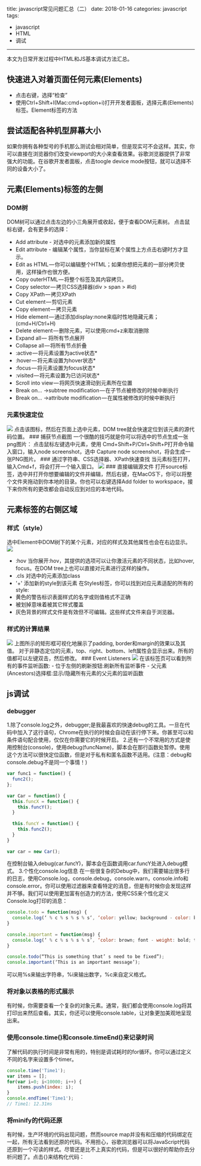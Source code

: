 title: javascript常见问题汇总（二）
date: 2018-01-16
categories: javascript
tags:
- javascript
- HTML
- 调试

---

本文为日常开发过程中HTML和JS基本调试方法汇总。

<!-- more -->
## 快速进入对着页面任何元素(Elements)
- 点击右键，选择“检查”
- 使用Ctrl+Shift+I(Mac:cmd+option+i)打开开发者面板，选择元素(Elements)标签。Element标签的方法

## 尝试适配各种机型屏幕大小
如果你拥有各种型号的手机那么测试会相对简单，但是现实可不会这样。其实，你可以直接在浏览器你们改变viewport的大小来查看效果。谷歌浏览器提供了非常强大的功能。在谷歌开发者面板，点击toogle device mode按钮，就可以选择不同的设备大小了。

## 元素(Elements)标签的左侧
### DOM树
DOM树可以通过点击左边的小三角展开或收起，便于查看DOM元素树。
点击鼠标右键，会有更多的选择：
- Add attribute - 对选中的元素添加新的属性
- Edit attribute - 编辑某个属性，当你鼠标在某个属性上方点击右键时方才显示。
- Edit as HTML — 你可以编辑整个HTML；如果你想把元素的一部分拷贝使用，这样操作也很方便。
- Copy outerHTML — 将整个标签及其内容拷贝。
- Copy selector — 拷贝CSS选择器(div > span > #id)
- Copy XPath — 拷贝XPath 
- Cut element — 剪切元素
- Copy element — 拷贝元素
- Hide element — 通过添加display:none来临时性地隐藏元素；(cmd+H/Ctrl+H)
- Delete element — 删除元素，可以使用cmd+z来取消删除
- Expand all — 将所有节点展开
- Collapse all — 将所有节点折叠
- :active — 将元素设置为active状态*
- :hover — 将元素设置为hover状态*
- :focus — 将元素设置为focus状态*
- :visited — 将元素设置为已访问状态*
- Scroll into view — 将网页快速滑动到元素所在位置
- Break on... ->subtree modification — 在子节点被修改的时候中断执行
- Break on... ->attribute modification — 在属性被修改的时候中断执行
### 元素快速定位
<img src="https://p0.meituan.net/dpnewvc/ecba775f4acec4e87c97e13be34672ff478.png">
点击该图标，然后在页面上选中元素，DOM tree就会快速定位到该元素的源代码位置。
### 捕获节点截图
一个很酷的技巧就是你可以将选中的节点生成一张png图片：
点击鼠标左键选中元素，使用 Cmd+Shift+P/Ctrl+Shift+P打开命令输入窗口，输入node screenshot，选中 Capture node screenshot，将会生成一张PNG图片。
### 通过字符串、CSS选择器、XPath快速查找
当元素标签打开，输入Cmd+f，将会打开一个输入窗口。
<img src="https://p0.meituan.net/dpnewvc/1c6d741d8ecf8ce6b21ec45a7c4c336e9787.png">
### 直接编辑源文件
打开source标签，选中并打开你想要编辑的文件并编辑，然后右键，在MacOS下，你可以将整个文件夹拖动到你本地的目录。你也可以右键选择Add folder to workspace，接下来你所有的更改都会自动反应到对应的本地代码。

## 元素标签的右侧区域
### 样式（style）
选中Element中DOM树下的某个元素，对应的样式及其他属性也会在右边显示。
<img src="https://p0.meituan.net/dpnewvc/b6ddeb691214e910855c5dd8462579997791.png">
- :hov 当你展开:hov，其提供的选项可以让你激活元素的不同状态，比如hover, focus。在DOM tree上也可以直接对元素进行这样的操作。
- .cls 对选中的元素添加class
- '+' 添加新的style到该元素
在Styles标签，你可以找到对应元素适配的所有的style:
- 黄色的警告标识表面样式的名字或则值格式不正确
- 被划掉意味着被其它样式覆盖
- 灰色背景的样式文件是有效但不可编辑。这些样式文件来自于浏览器。
### 样式的计算结果
<img src="https://p0.meituan.net/dpnewvc/e47d5f2da69ad3f183ca18192933f8e717090.png">
上图所示的矩形框可视化地展示了padding, border和margin的效果以及其值。
对于非静态定位的元素，top、right、bottom、left属性会显示出来。所有的值都可以左键双击，然后修改。
### Event Listeners
<img src="https://p0.meituan.net/dpnewvc/9fe9a6dd1a76cfad5078e42c7807a78937091.png">
在该标签页可以看到所有的事件监听函数:
- 位于左侧的刷新按钮:刷新所有监听事件
- 父元素(Ancestors)选择框:显示/隐藏所有元素的父元素的监听函数

## js调试
### debugger
1.除了console.log之外，debugger;是我最喜欢的快速debug的工具。一旦在代码中加入了这行语句，Chrome在执行的时候会自动在该行停下来。你甚至可以和条件语句配合使用，仅仅在你需要它的时候开启。
2.还有一个不常用的方式是使用控制台(console)，使用debug(funcName)，脚本会在那行函数处暂停。使用这个方法可以很快定位函数，但是对于私有和匿名函数不适用。(注意：debug和console.debug不是同一个事情！)
```javascript
var func1 = function() {
  func2();
};
 
var Car = function() {
  this.funcX = function() {
    this.funcY();
  }
 
  this.funcY = function() {
    this.funcZ();
  }
}
 
var car = new Car();
```
在控制台输入debug(car.funcY)，脚本会在函数调用car.funcY处进入debug模式。
3.个性化console.log信息
在一些很复杂的Debug中，我们需要输出很多行的日志，使用Console.log，console.debug，console.warn，console.info和console.error。你可以使用过滤器来查看特定的消息，但是有时候你会发现这样并不够。我们可以使用更加富有创造力的方法，使用CSS来个性化定义Console.log打印的消息：
```javascript
console.todo = function(msg) {
  console.log(‘ % c % s % s % s‘, ‘color: yellow; background - color: black;’, ‘–‘, msg, ‘–‘);
}
 
console.important = function(msg) {
  console.log(‘ % c % s % s % s’, ‘color: brown; font - weight: bold; text - decoration: underline;’, ‘–‘, msg, ‘–‘);
}
 
console.todo(“This is something that’ s need to be fixed”);
console.important(‘This is an important message’);
```
可以用%s来输出字符串，%i来输出数字，%c来自定义格式。

### 将对象以表格的形式展示
有时候，你需要查看一个复杂的对象元素。通常，我们都会使用console.log将其打印出来然后查看。其实，你还可以使用console.table，让对象更加美观地呈现出来。
### 使用console.time()和console.timeEnd()来记录时间
了解代码的执行时间是非常有用的，特别是调试耗时的for循环。你可以通过定义不同的名字来设置多个timer。
```javascript
console.time('Time1');
var items = [];
for(var i=0; i<10000; i++) {
    items.push(index: i);
}
console.endTime('Time1');
// Time1: 12.31ms
```
### 将minify的代码还原
有时候，生产环境的代码出现问题，然而source map并没有和压缩的代码绑定在一起，所有无法看到还原的代码。不用担心，谷歌浏览器可以将JavaScript代码还原到一个可读的样式。尽管还是比不上真实的代码，但是可以很好的帮助你去分析问题了。点击{}来结构化代码：